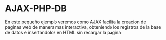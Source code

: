# AJAX-PHP-DB
En este pequeño ejemplo veremos como AJAX facilita la creacion de paginas web de manera mas interactiva, obteniendo los registros de la base de datos e insertandolos en HTML sin recargar la pagina
